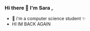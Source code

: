 ### Hi there 👋 I'm Sara  ,
 - 🔭 i'm a computer science student ✨
 - HI IM BACK AGAIN 

<!--
**sarabentafat/sarabentafat** is a ✨ _special_ ✨ repository because its `README.md` (this file) appears on your GitHub profile.

Here are some ideas to get you started:

 working on ...
- 🌱 I’m currently learning ...
- 👯 I’m looking to collaborate on ...
- 🤔 I’m looking for help with ...
- 💬 Ask me about ...
- 📫 How to reach me: ...
- 😄 Pronouns: ...
- ⚡ Fun fact: ...
-->
